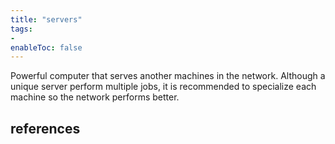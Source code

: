 ```yaml
---
title: "servers"
tags:
- 
enableToc: false
---
```


Powerful computer that serves another machines in the network. Although a unique server perform multiple jobs, it is recommended to specialize each machine so the network performs better.

## references

